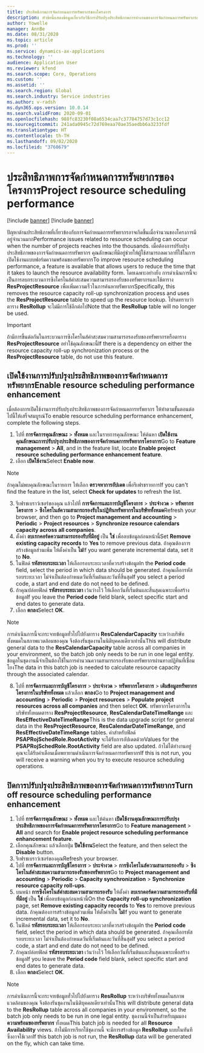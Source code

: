 ```yaml
---
title: ประสิทธิภาพการจัดกำหนดการทรัพยากรของโครงการ
description: หัวข้อนี้แสดงข้อมูลเกี่ยวกับวิธีการปรับปรุงประสิทธิภาพการทำงานของการจัดกำหนดการทรัพยากรสำหรับโครงการจำนวนมาก
author: Yowelle
manager: AnnBe
ms.date: 08/31/2020
ms.topic: article
ms.prod: ''
ms.service: dynamics-ax-applications
ms.technology: ''
audience: Application User
ms.reviewer: kfend
ms.search.scope: Core, Operations
ms.custom: ''
ms.assetid: ''
ms.search.region: Global
ms.search.industry: Service industries
ms.author: v-radsh
ms.dyn365.ops.version: 10.0.14
ms.search.validFrom: 2020-09-01
ms.openlocfilehash: 988fc83230f08a6534caa7c37784757d73c1cc12
ms.sourcegitcommit: 241ada0945c72d769eaa70ae35aedbb6a3233fdf
ms.translationtype: HT
ms.contentlocale: th-TH
ms.lasthandoff: 09/02/2020
ms.locfileid: "3760679"
---
```

# <a name="project-resource-scheduling-performance"></a><span data-ttu-id="31148-103">ประสิทธิภาพการจัดกำหนดการทรัพยากรของโครงการ</span><span class="sxs-lookup"><span data-stu-id="31148-103">Project resource scheduling performance</span></span>

[!include [banner](../includes/banner.md)]
[!include [banner](../includes/preview-banner.md)]


<span data-ttu-id="31148-104">ปัญหาด้านประสิทธิภาพที่เกี่ยวข้องกับการจัดกำหนดการทรัพยากรอาจเกิดขึ้นเมื่อจำนวนของโครงการมีอยู่จำนวนมาก</span><span class="sxs-lookup"><span data-stu-id="31148-104">Performance issues related to resource scheduling can occur when the number of projects reaches into the thousands.</span></span> <span data-ttu-id="31148-105">เมื่อต้องการปรับปรุงประสิทธิภาพของการจัดกำหนดการทรัพยากร คุณลักษณะที่มีอยู่ช่วยให้ผู้ใช้สามารถลดเวลาที่ใช้ในการเปิดใช้งานแบบฟอร์มความพร้อมของทรัพยากร</span><span class="sxs-lookup"><span data-stu-id="31148-105">To improve resource scheduling performance, a feature is available that allows users to reduce the time that it takes to launch the resource availability form.</span></span> <span data-ttu-id="31148-106">โดยเฉพาะอย่างยิ่ง การดำเนินการนี้จะเป็นการลบกระบวนการซิงโครไนส์ค่าสะสมความสามารถรองรับของทรัพยากรและใช้ตาราง **ResProjectResource** เพื่อเพิ่มความเร็วในการค้นหาทรัพยากร</span><span class="sxs-lookup"><span data-stu-id="31148-106">Specifically, this removes the resource capacity roll-up synchronization process and uses the **ResProjectResource** table to speed up the resource lookup.</span></span> <span data-ttu-id="31148-107">โปรดทราบว่าตาราง **ResRollup** จะไม่มีการใช้อีกต่อไป</span><span class="sxs-lookup"><span data-stu-id="31148-107">Note that the **ResRollup** table will no longer be used.</span></span>

> [!IMPORTANT]
> <span data-ttu-id="31148-108">ถ้ามีการขึ้นต่อกันในกระบวนการซิงโครไนส์ค่าสะสมความสามารถรองรับของทรัพยากรหรือตาราง **ResProjectResource** อย่าใช้คุณลักษณะนี้</span><span class="sxs-lookup"><span data-stu-id="31148-108">If there is a dependency on either the resource capacity roll-up synchronization process or the **ResProjectResource** table, do not use this feature.</span></span>

## <a name="enable-resource-scheduling-performance-enhancement"></a><span data-ttu-id="31148-109">เปิดใช้งานการปรับปรุงประสิทธิภาพของการจัดกำหนดการทรัพยากร</span><span class="sxs-lookup"><span data-stu-id="31148-109">Enable resource scheduling performance enhancement</span></span>
<span data-ttu-id="31148-110">เมื่อต้องการเปิดใช้งานการปรับปรุงประสิทธิภาพของการจัดกำหนดการทรัพยากร ให้ทำตามขั้นตอนต่อไปนี้ให้เสร็จสมบูรณ์</span><span class="sxs-lookup"><span data-stu-id="31148-110">To enable resource scheduling performance enhancement, complete the following steps.</span></span>

1. <span data-ttu-id="31148-111">ไปที่ **การจัดการคุณลักษณะ** > **ทั้งหมด** และในรายการคุณลักษณะ ให้ค้นหา **เปิดใช้งานคุณลักษณะการปรับปรุงประสิทธิภาพของการจัดกำหนดการทรัพยากรโครงการ**</span><span class="sxs-lookup"><span data-stu-id="31148-111">Go to **Feature management** > **All**, and in the feature list, locate **Enable project resource scheduling performance enhancement feature**.</span></span>
2. <span data-ttu-id="31148-112">เลือก **เปิดใช้งาน**</span><span class="sxs-lookup"><span data-stu-id="31148-112">Select **Enable now**.</span></span>

> [!NOTE]
> <span data-ttu-id="31148-113">ถ้าคุณไม่พบคุณลักษณะในรายการ ให้เลือก **ตรวจหาการอัปเดต** เพื่อรีเฟรชรายการ</span><span class="sxs-lookup"><span data-stu-id="31148-113">If you can't find the feature in the list, select **Check for updates** to refresh the list.</span></span>

3. <span data-ttu-id="31148-114">รีเฟรชเบราว์เซอร์ของคุณ แล้วไปที่ **การจัดการและการบัญชีโครงการ** > **ประจำงวด** > **ทรัพยากรโครงการ** > **ซิงโครไนส์ความสามารถรองรับในปฏิทินทรัพยากรในบริษัททั้งหมด**</span><span class="sxs-lookup"><span data-stu-id="31148-114">Refresh your browser, and then go to **Project management and accounting** > **Periodic** > **Project resources** > **Synchronize resource calendars capacity across all companies**.</span></span>
4. <span data-ttu-id="31148-115">ตั้งค่า **ลบเรกคอร์ดความสามารถรองรับที่มีอยู่** เป็น **ใช่** เพื่อลบข้อมูลก่อนหน้านี้</span><span class="sxs-lookup"><span data-stu-id="31148-115">Set **Remove existing capacity records** to **Yes** to remove previous data.</span></span> <span data-ttu-id="31148-116">ถ้าคุณต้องการสร้างข้อมูลส่วนเพิ่ม ให้ตั้งค่าเป็น **ไม่**</span><span class="sxs-lookup"><span data-stu-id="31148-116">If you want generate incremental data, set it to **No**.</span></span>
5. <span data-ttu-id="31148-117">ในฟิลด์ **รหัสรอบระยะเวลา** ให้เลือกรอบระยะเวลาที่ควรสร้างข้อมูล</span><span class="sxs-lookup"><span data-stu-id="31148-117">In the **Period code** field, select the period in which data should be generated.</span></span> <span data-ttu-id="31148-118">ถ้าคุณเลือกรหัสรอบระยะเวลา ไม่จำเป็นต้องกำหนดวันที่เริ่มต้นและวันที่สิ้นสุด</span><span class="sxs-lookup"><span data-stu-id="31148-118">If you select a period code, a start and end date do not need to be defined.</span></span>
6. <span data-ttu-id="31148-119">ถ้าคุณปล่อยฟิลด์ **รหัสรอบระยะเวลา** เว้นว่างไว้ ให้เลือกวันที่เริ่มต้นและสิ้นสุดเฉพาะเพื่อสร้างข้อมูล</span><span class="sxs-lookup"><span data-stu-id="31148-119">If you leave the **Period code** field blank, select specific start and end dates to generate data.</span></span>
7. <span data-ttu-id="31148-120">เลือก **ตกลง**</span><span class="sxs-lookup"><span data-stu-id="31148-120">Select **OK**.</span></span>

 > [!NOTE]
 > <span data-ttu-id="31148-121">การดำเนินการนี้จะกระจายข้อมูลทั่วไปไปยังตาราง **ResCalendarCapacity** ระหว่างบริษัททั้งหมดในสภาพแวดล้อมของคุณ จึงต้องรันชุดงานในนิติบุคคลเดียวเท่านั้น</span><span class="sxs-lookup"><span data-stu-id="31148-121">This will distribute general data to the **ResCalendarCapacity** table across all companies in your environment, so the batch job only needs to be run in one legal entity.</span></span> <span data-ttu-id="31148-122">ข้อมูลในชุดงานนี้จำเป็นต้องใช้ในการคำนวณความสามารถรองรับของทรัพยากรผ่านทางปฏิทินที่เชื่อมโยง</span><span class="sxs-lookup"><span data-stu-id="31148-122">The data in this batch job is needed to calculate resource capacity through the associated calendar.</span></span>

8. <span data-ttu-id="31148-123">ไปที่ **การจัดการและการบัญชีโครงการ** > **ประจำงวด** > **ทรัพยากรโครงการ** > **เติมข้อมูลทรัพยากรโครงการในบริษัททั้งหมด** แล้วเลือก **ตกลง**</span><span class="sxs-lookup"><span data-stu-id="31148-123">Go to **Project management and accounting** > **Periodic** > **Project resources** > **Populate project resources across all companies** and then select **OK**.</span></span> <span data-ttu-id="31148-124">ทรัพยากรโครงการในบริษัททั้งหมดตาราง **ResProjectResource**, **ResCalendarDateTimeRange** และ **ResEffectiveDateTimeRange**</span><span class="sxs-lookup"><span data-stu-id="31148-124">This is the data upgrade script for general data in the **ResProjectResource**, **ResCalendarDateTimeRange**, and **ResEffectiveDateTimeRange** tables.</span></span> <span data-ttu-id="31148-125">ค่าสำหรับฟิลด์ **PSAPRojSchedRole.RootActivity** จะได้รับการอัปเดตด้วย</span><span class="sxs-lookup"><span data-stu-id="31148-125">Values for the **PSAPRojSchedRole.RootActivity** field are also updated.</span></span> <span data-ttu-id="31148-126">ถ้าไม่ได้ทำงานอยู่ คุณจะได้รับคำเตือนเมื่อพยายามดำเนินการจัดกำหนดการทรัพยากร</span><span class="sxs-lookup"><span data-stu-id="31148-126">If this is not run, you will receive a warning when you try to execute resource scheduling operations.</span></span>
 
## <a name="turn-off-resource-scheduling-performance-enhancement"></a><span data-ttu-id="31148-127">ปิดการปรับปรุงประสิทธิภาพของการจัดกำหนดการทรัพยากร</span><span class="sxs-lookup"><span data-stu-id="31148-127">Turn off resource scheduling performance enhancement</span></span>

1. <span data-ttu-id="31148-128">ไปที่ **การจัดการคุณลักษณะ** > **ทั้งหมด** และให้ค้นหา **เปิดใช้งานคุณลักษณะการปรับปรุงประสิทธิภาพของการจัดกำหนดการทรัพยากรโครงการ**</span><span class="sxs-lookup"><span data-stu-id="31148-128">Go to **Feature management** > **All**  and search for **Enable project resource scheduling performance enhancement feature**.</span></span>
2. <span data-ttu-id="31148-129">เลือกคุณลักษณะ แล้วเลือกปุ่ม **ปิดใช้งาน**</span><span class="sxs-lookup"><span data-stu-id="31148-129">Select the feature, and then select the **Disable** button.</span></span>
3. <span data-ttu-id="31148-130">รีเฟรชเบราว์เซอร์ของคุณ</span><span class="sxs-lookup"><span data-stu-id="31148-130">Refresh your browser.</span></span>
4. <span data-ttu-id="31148-131">ไปที่ **การจัดการและการบัญชีโครงการ** > **ประจำงวด** > **การซิงโครไนส์ความสามารถรองรับ** > **ซิงโครไนส์ค่าสะสมความสามารถรองรับของทรัพยากร**</span><span class="sxs-lookup"><span data-stu-id="31148-131">Go to **Project management and accounting** > **Periodic** > **Capacity synchronization** > **Synchronize resource capacity roll-ups**.</span></span>
5. <span data-ttu-id="31148-132">บนหน้า **การซิงโครไนส์ค่าสะสมความสามารถรองรับ** ให้ตั้งค่า **ลบเรกคอร์ดความสามารถรองรับที่มีที่มีอยู่** เป็น **ใช่** เพื่อลบข้อมูลก่อนหน้านี้</span><span class="sxs-lookup"><span data-stu-id="31148-132">On the **Capacity roll-up synchronization** page, set **Remove existing capacity records** to **Yes** to remove previous data.</span></span> <span data-ttu-id="31148-133">ถ้าคุณต้องการสร้างข้อมูลส่วนเพิ่ม ให้ตั้งค่าเป็น **ไม่**</span><span class="sxs-lookup"><span data-stu-id="31148-133">If you want to generate incremental data, set it to **No**.</span></span>
6. <span data-ttu-id="31148-134">ในฟิลด์ **รหัสรอบระยะเวลา** ให้เลือกรอบระยะเวลาที่ควรสร้างข้อมูล</span><span class="sxs-lookup"><span data-stu-id="31148-134">In the **Period code** field, select the period in which data should be generated.</span></span> <span data-ttu-id="31148-135">ถ้าคุณเลือกรหัสรอบระยะเวลา ไม่จำเป็นต้องกำหนดวันที่เริ่มต้นและวันที่สิ้นสุด</span><span class="sxs-lookup"><span data-stu-id="31148-135">If you select a period code, a start and end date do not need to be defined.</span></span>
7. <span data-ttu-id="31148-136">ถ้าคุณปล่อยฟิลด์ **รหัสรอบระยะเวลา** เว้นว่างไว้ ให้เลือกวันที่เริ่มต้นและสิ้นสุดเฉพาะเพื่อสร้างข้อมูล</span><span class="sxs-lookup"><span data-stu-id="31148-136">If you leave the **Period code** field blank, select specific start and end dates to generate data.</span></span>
8. <span data-ttu-id="31148-137">เลือก **ตกลง**</span><span class="sxs-lookup"><span data-stu-id="31148-137">Select **OK**.</span></span>

> [!NOTE]
> <span data-ttu-id="31148-138">การดำเนินการนี้จะกระจายข้อมูลทั่วไปไปยังตาราง **ResRollup** ระหว่างบริษัททั้งหมดในสภาพแวดล้อมของคุณ จึงต้องรันชุดงานในนิติบุคคลเดียวเท่านั้น</span><span class="sxs-lookup"><span data-stu-id="31148-138">This will distribute general data to the **ResRollup** table across all companies in your environment, so the batch job only needs to be run in one legal entity.</span></span> <span data-ttu-id="31148-139">ชุดงานนี้จำเป็นสำหรับมุมมอง **ความพร้อมของทรัพยากร** ทั้งหมด</span><span class="sxs-lookup"><span data-stu-id="31148-139">This batch job is needed for all **Resource Availability** views.</span></span> <span data-ttu-id="31148-140">ถ้าไม่มีการเรียกใช้ชุดงานนี้ จะมีการสร้างข้อมูล **ResRollup** แบบในทันที ซึ่งอาจใช้เวลา</span><span class="sxs-lookup"><span data-stu-id="31148-140">If this batch job is not run, the **ResRollup** data will be generated on the fly, which can take time.</span></span>
